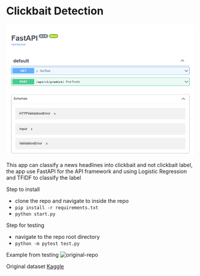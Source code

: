 # Clickbait Detection

![original-repo](./images/home.png)

This app can classify a news headlines into clickbait and not clickbait label, the app use FastAPI for the API framework and using Logistic Regression and TFIDF to classify the label

Step to install

- clone the repo and navigate to inside the repo
- `pip install -r requirements.txt`
- `python start.py`

Step for testing
- navigate to the repo root directory
- `python -m pytest test.py`

Example from testing
![original-repo](./image/test.png)

Original dataset [Kaggle](https://www.kaggle.com/bantalmetal/judul-artikel-online-dengan-label-clickbait)